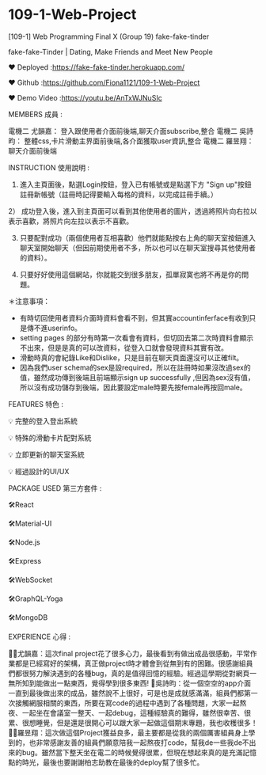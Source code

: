 # 109-1-Web-Project
[109-1] Web Programming Final X (Group 19) fake-fake-tinder

fake-fake-Tinder | Dating, Make Friends and Meet New People

❤ Deployed :https://fake-fake-tinder.herokuapp.com/

❤ Github :https://github.com/Fiona1121/109-1-Web-Project

❤ Demo Video :https://youtu.be/AnTxWJNuSIc

MEMBERS 成員 : 

電機二 尤韻嘉： 登入跟使用者介面前後端,聊天介面subscribe,整合
電機二 吳詩昀： 整體css,卡片滑動主界面前後端,各介面獲取user資訊,整合
電機二 羅昱翔： 聊天介面前後端

INSTRUCTION 使用說明 :

1)	進入主頁面後，點選Login按鈕，登入已有帳號或是點選下方 "Sign up"按鈕註冊新帳號（註冊時記得要輸入每格的資料，以完成註冊手續。）

2） 成功登入後，進入到主頁面可以看到其他使用者的圖片，透過將照片向右拉以表示喜歡，將照片向左拉以表示不喜歡。

3)	只要配對成功（兩個使用者互相喜歡）他們就能點按右上角的聊天室按鈕進入聊天室開始聊天（但因前期使用者不多，所以也可以在聊天室搜尋其他使用者的資料）。

4)	只要好好使用這個網站，你就能交到很多朋友，孤單寂寞也將不再是你的問題。

＊注意事項：
- 有時切回使用者資料介面時資料會看不到，但其實accountinferface有收到只是傳不進userinfo。
- setting pages 的部分有時第一次看會有資料，但切回去第二次時資料會顯示不出來，但是是真的可以改資料，從登入口就會發現資料其實有改。
- 滑動時真的會紀錄Like和Dislike，只是目前在聊天頁面還沒可以正確filt。
- 因為我們user schema的sex是設required，所以在註冊時如果沒改過sex的值，雖然成功傳到後端且前端顯示sign up successfully ,但因為sex沒有值，所以沒有成功儲存到後端，因此要設定male時要先按female再按回male。

FEATURES 特色 :

💡 完整的登入登出系統

💡 特殊的滑動卡片配對系統

💡 立即更新的聊天室系統

💡 經過設計的UI/UX



PACKAGE USED 第三方套件 :

🛠React

🛠Material-UI

🛠Node.js

🛠Express

🛠WebSocket

🛠GraphQL-Yoga

🛠MongoDB

EXPERIENCE 心得 :

👱‍♂️尤韻嘉：這次final project花了很多心力，最後看到有做出成品很感動，平常作業都是已經寫好的架構，真正做project時才體會到從無到有的困難。很感謝組員們都很努力解決遇到的各種bug，真的是值得回憶的經驗。經過這學期從對網頁一無所知到能做出一點東西，覺得學到很多東西!
👱吳詩昀：從一個空空的app介面一直到最後做出來的成品，雖然說不上很好，可是也是成就感滿滿，組員們都第一次接觸網服相關的東西，所要在寫code的過程中遇到了各種問題，大家一起熬夜、一起坐在會議室一整天、一起debug，這種經驗真的難得，雖然很幸苦、很累、很想睡覺，但是還是很開心可以跟大家一起做這個期末專題，我也收穫很多！
👱‍♂️羅昱翔：這次做這個Project獲益良多，最主要都是從我的兩個厲害組員身上學到的，也非常感謝友善的組員們願意陪我一起熬夜打code，幫我de一些我de不出來的bug。雖然當下整天坐在電二的時候覺得很累，但現在想起來真的是充滿記憶點的時光，最後也要謝謝柏志助教在最後的deploy幫了很多忙。
